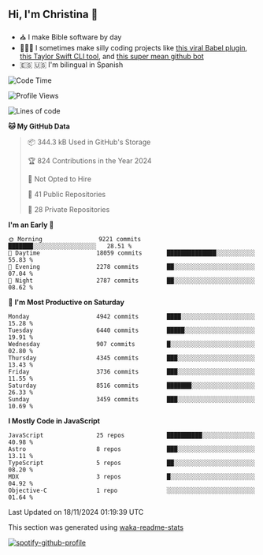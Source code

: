 ## Hi, I'm Christina 👋

- ⛪️ I make Bible software by day
- 👩🏼‍💻 I sometimes make silly coding projects like [this viral Babel plugin](https://www.instagram.com/reel/Cxvwz76vBus/), [this Taylor Swift CLI tool](https://github.com/christina-de-martinez/swift-commits), and [this super mean github bot](https://github.com/christina-de-martinez/roast-my-code)
- 🇪🇸 🇺🇸 I'm bilingual in Spanish

<!--START_SECTION:waka-->
![Code Time](http://img.shields.io/badge/Code%20Time-15%20hrs%2039%20mins-blue)

![Profile Views](http://img.shields.io/badge/Profile%20Views-3-blue)

![Lines of code](https://img.shields.io/badge/From%20Hello%20World%20I%27ve%20Written-21.3%20million%20lines%20of%20code-blue)

**🐱 My GitHub Data** 

> 📦 344.3 kB Used in GitHub's Storage 
 > 
> 🏆 824 Contributions in the Year 2024
 > 
> 🚫 Not Opted to Hire
 > 
> 📜 41 Public Repositories 
 > 
> 🔑 28 Private Repositories 
 > 
**I'm an Early 🐤** 

```text
🌞 Morning                9221 commits        ███████░░░░░░░░░░░░░░░░░░   28.51 % 
🌆 Daytime                18059 commits       ██████████████░░░░░░░░░░░   55.83 % 
🌃 Evening                2278 commits        ██░░░░░░░░░░░░░░░░░░░░░░░   07.04 % 
🌙 Night                  2787 commits        ██░░░░░░░░░░░░░░░░░░░░░░░   08.62 % 
```
📅 **I'm Most Productive on Saturday** 

```text
Monday                   4942 commits        ████░░░░░░░░░░░░░░░░░░░░░   15.28 % 
Tuesday                  6440 commits        █████░░░░░░░░░░░░░░░░░░░░   19.91 % 
Wednesday                907 commits         █░░░░░░░░░░░░░░░░░░░░░░░░   02.80 % 
Thursday                 4345 commits        ███░░░░░░░░░░░░░░░░░░░░░░   13.43 % 
Friday                   3736 commits        ███░░░░░░░░░░░░░░░░░░░░░░   11.55 % 
Saturday                 8516 commits        ███████░░░░░░░░░░░░░░░░░░   26.33 % 
Sunday                   3459 commits        ███░░░░░░░░░░░░░░░░░░░░░░   10.69 % 
```


**I Mostly Code in JavaScript** 

```text
JavaScript               25 repos            ██████████░░░░░░░░░░░░░░░   40.98 % 
Astro                    8 repos             ███░░░░░░░░░░░░░░░░░░░░░░   13.11 % 
TypeScript               5 repos             ██░░░░░░░░░░░░░░░░░░░░░░░   08.20 % 
MDX                      3 repos             █░░░░░░░░░░░░░░░░░░░░░░░░   04.92 % 
Objective-C              1 repo              ░░░░░░░░░░░░░░░░░░░░░░░░░   01.64 % 
```




 Last Updated on 18/11/2024 01:19:39 UTC
<!--END_SECTION:waka-->

This section was generated using [waka-readme-stats](https://github.com/anmol098/waka-readme-stats)

[![spotify-github-profile](https://spotify-github-profile.kittinanx.com/api/view?uid=1228436873&cover_image=true&theme=default&show_offline=false&background_color=121212&interchange=false&bar_color=53b14f&bar_color_cover=false)](https://spotify-github-profile.kittinanx.com/api/view?uid=1228436873&redirect=true)